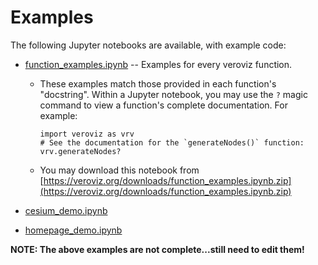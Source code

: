 # Examples

The following Jupyter notebooks are available, with example code:
- [function_examples.ipynb](function_examples.ipynb) -- Examples for every veroviz function. 
    - These examples match those provided in each function's "docstring".  Within a Jupyter notebook, you may use the `?` magic command to view a function's complete documentation.  For example:
        ```
        import veroviz as vrv
        # See the documentation for the `generateNodes()` function:
        vrv.generateNodes?
        ```
    - You may download this notebook from [https://veroviz.org/downloads/function_examples.ipynb.zip](https://veroviz.org/downloads/function_examples.ipynb.zip)    

- [cesium_demo.ipynb](cesium_demo.ipynb)
- [homepage_demo.ipynb](homepage_demo.ipynb)

**NOTE:  The above examples are not complete...still need to edit them!**
